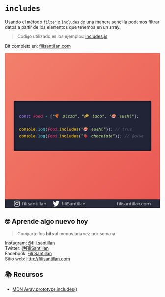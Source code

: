 # `includes`

Usando el método `filter` e `includes` de una manera sencilla podemos filtrar datos a partir de los elementos que tenemos en un array.

> Código utilizado en los ejemplos: [includes.js](./includes.js)

Bit completo en: [filisantillan.com](https://filisantillan.com/bits/includes)

![image-set](./includes.png)

## 🤓 Aprende algo nuevo hoy

> Comparto los **bits** al menos una vez por semana.

Instagram: [@fili.santillan](https://www.instagram.com/fili.santillan/)  
Twitter: [@FiliSantillan](https://twitter.com/FiliSantillan)  
Facebook: [Fili Santillán](https://www.facebook.com/FiliSantillan96/)  
Sitio web: http://filisantillan.com

## 📚 Recursos

-   [MDN Array.prototype.includes()](https://developer.mozilla.org/en-US/docs/Web/JavaScript/Reference/Global_Objects/Array/includes)
